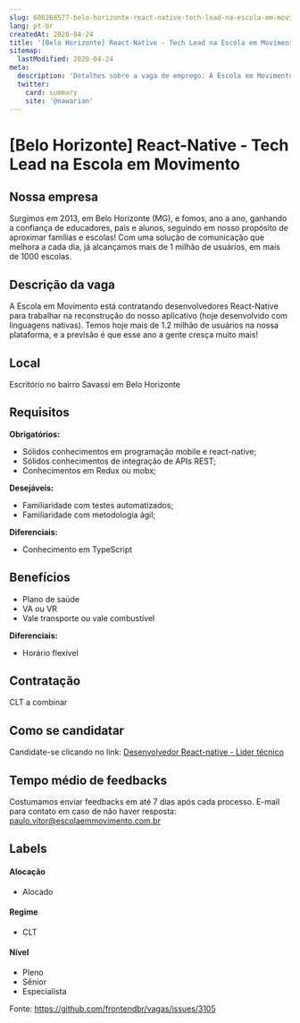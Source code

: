 ```yaml
---
slug: 606268577-belo-horizonte-react-native-tech-lead-na-escola-em-movimento
lang: pt-br
createdAt: 2020-04-24
title: '[Belo Horizonte] React-Native - Tech Lead na Escola em Movimento - Vaga de Emprego'
sitemap:
  lastModified: 2020-04-24
meta:
  description: 'Detalhes sobre a vaga de emprego: A Escola em Movimento está contratando desenvolvedores React-Native para trabalhar na reconstrução do nosso aplicativo (hoje desenvolvido com linguagens nativas). Temos hoje mais de 1.2 milhão de usuários na nossa plataforma, e a previsão é que esse ano a gente cresça muito mais!'
  twitter:
    card: summary
    site: '@nawarian'
---
```


# [Belo Horizonte] React-Native - Tech Lead na Escola em Movimento


## Nossa empresa

Surgimos em 2013, em Belo Horizonte (MG), e fomos, ano a ano, ganhando a confiança de educadores, pais e alunos, seguindo em nosso propósito de aproximar famílias e escolas! Com uma solução de comunicação que melhora a cada dia, já alcançamos mais de 1 milhão de usuários, em mais de 1000 escolas.

## Descrição da vaga

A Escola em Movimento está contratando desenvolvedores React-Native para trabalhar na reconstrução do nosso aplicativo (hoje desenvolvido com linguagens nativas). Temos hoje mais de 1.2 milhão de usuários na nossa plataforma, e a previsão é que esse ano a gente cresça muito mais!

## Local

Escritório no bairro Savassi em Belo Horizonte

## Requisitos

**Obrigatórios:**
- Sólidos conhecimentos em programação mobile e react-native;
- Sólidos conhecimentos de integração de APIs REST;
- Conhecimentos em Redux ou mobx;

**Desejáveis:**
- Familiaridade com testes automatizados;
- Familiaridade com metodologia ágil;

**Diferenciais:**
- Conhecimento em TypeScript

## Benefícios

- Plano de saúde
- VA ou VR
- Vale transporte ou vale combustível

**Diferenciais:**
- Horário flexível

## Contratação

CLT a combinar

## Como se candidatar

Candidate-se clicando no link: [Desenvolvedor React-native - Lider técnico](https://jobs.kenoby.com/escolaemmovimento/job/desenvolvedor-react-native-lider-tecnico/5e3817de6f84ff4709029749)

## Tempo médio de feedbacks

Costumamos enviar feedbacks em até 7 dias após cada processo.
E-mail para contato em caso de não haver resposta: paulo.vitor@escolaemmovimento.com.br

## Labels
<!-- retire os labels que não fazem sentido à vaga -->

#### Alocação
- Alocado

#### Regime
- CLT

#### Nível
- Pleno
- Sênior
- Especialista




Fonte: https://github.com/frontendbr/vagas/issues/3105
